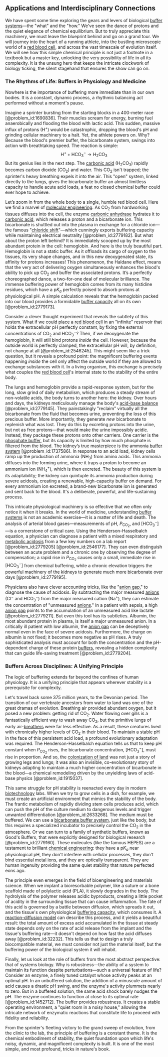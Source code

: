 ## Applications and Interdisciplinary Connections

We have spent some time exploring the gears and levers of biological [buffer systems](@article_id:147510)—the "what" and the "how." We've seen the dance of protons and the quiet elegance of chemical equilibrium. But to truly appreciate this machinery, we must leave the blueprint behind and go on a grand tour. We will journey into the heart of a running athlete, into the bustling microscopic world of a [red blood cell](@article_id:139988), and across the vast timescale of evolution itself. We will see how this simple chemical principle is not just a footnote in a textbook but a master key, unlocking the very possibility of life in all its complexity. It is the unsung hero that keeps the intricate clockwork of biology ticking, the silent stagehand that ensures the show can go on.

### The Rhythms of Life: Buffers in Physiology and Medicine

Nowhere is the importance of buffering more immediate than in our own bodies. It is a constant, dynamic process, a rhythmic balancing act performed without a moment's pause.

Imagine a sprinter bursting from the starting blocks in a 400-meter race [@problem_id:1690836]. Their muscles scream for energy, burning fuel anaerobically and flooding the blood with lactic acid. This sudden, massive influx of protons ($\mathrm{H}^+$) would be catastrophic, dropping the blood's pH and grinding cellular machinery to a halt. Yet, the athlete powers on. Why? Because the blood's premier buffer, the bicarbonate system, swings into action with breathtaking speed. The reaction is simple: 
$$ \mathrm{H}^+ + \mathrm{HCO}_3^- \rightarrow \mathrm{H}_2\mathrm{CO}_3 $$
But its genius lies in the next step. The [carbonic acid](@article_id:179915) ($\mathrm{H}_2\mathrm{CO}_3$) rapidly becomes carbon dioxide ($\mathrm{CO}_2$) and water. This $\mathrm{CO}_2$ isn't trapped; the sprinter's heavy breathing expels it into the air. This "open" system, linked directly to the lungs, gives the bicarbonate buffer an almost limitless capacity to handle acute acid loads, a feat no closed chemical buffer could ever hope to achieve.

Let’s zoom in from the whole body to a single, humble red blood cell. Here we find a marvel of [molecular engineering](@article_id:188452). As $\mathrm{CO}_2$ from hardworking tissues diffuses into the cell, the enzyme [carbonic anhydrase](@article_id:154954) hydrates it to [carbonic acid](@article_id:179915), which releases a proton and a bicarbonate ion. This bicarbonate is shuttled out into the plasma in exchange for a chloride ion—the famous "[chloride shift](@article_id:152601)"—which cunningly exports buffering capacity while maintaining electrical neutrality [@problem_id:2779182]. But what about the proton left behind? It is immediately scooped up by the most abundant protein in the cell: hemoglobin. And here is the truly beautiful part. Hemoglobin is not a static buffer. As it offloads its cargo of oxygen to the tissues, its very shape changes, and in this new deoxygenated state, its affinity for protons increases! This phenomenon, the Haldane effect, means that the very act of delivering oxygen simultaneously enhances the blood's ability to pick up $\mathrm{CO}_2$ and buffer the associated protons. It’s a perfectly choreographed dance, a two-for-one deal of molecular brilliance. The immense buffering power of hemoglobin comes from its many histidine residues, which have a $\mathrm{p}K_a$ perfectly poised to absorb protons at physiological pH. A simple calculation reveals that the hemoglobin packed into our blood provides a formidable [buffer capacity](@article_id:138537) all on its own [@problem_id:2779173].

Consider a clever thought experiment that reveals the subtlety of this system. What if we could place a [red blood cell](@article_id:139988) in an "infinite" reservoir that holds the extracellular pH perfectly constant, by fixing the external concentrations of $\mathrm{CO}_2$ and $\mathrm{HCO}_3^-$? Then, if we deoxygenate the hemoglobin, it will still bind protons *inside* the cell. However, because the outside world is perfectly clamped, the extracellular pH will, by definition, not change at all [@problem_id:2546245]. This might seem like a trick question, but it reveals a profound point: the magnificent buffering events happening *inside* the cell only affect the outside world if they are allowed to exchange substances with it. In a living organism, this exchange is precisely what couples the [red blood cell](@article_id:139988)'s internal state to the stability of the entire body.

The lungs and hemoglobin provide a rapid-response system, but for the long, slow grind of daily metabolism, which produces a steady stream of non-volatile acids, the body turns to another hero: the kidney. Over hours and days, the kidneys meticulously manage the body's [acid-base balance](@article_id:138841) [@problem_id:2779145]. They painstakingly "reclaim" virtually all the bicarbonate from the fluid that becomes urine, preventing the loss of this precious buffer. More importantly, they generate *new* bicarbonate to replenish what was lost. They do this by excreting protons into the urine, but not as free protons—that would make the urine impossibly acidic. Instead, they package these protons onto other carriers. One carrier is the [phosphate buffer](@article_id:154339), but its capacity is limited by how much phosphate is filtered from the blood. The kidney’s true masterpiece is the ammonia [buffer system](@article_id:148588) [@problem_id:1737586]. In response to an acid load, kidney cells ramp up the production of ammonia ($\mathrm{NH}_3$) from amino acids. This ammonia diffuses into the forming urine, where it traps a proton to become an ammonium ion ($\mathrm{NH}_4^+$), which is then excreted. The beauty of this system is its adaptability; the kidney can quintuple its ammonia production during severe acidosis, creating a renewable, high-capacity buffer on demand. For every ammonium ion excreted, a brand-new bicarbonate ion is generated and sent back to the blood. It's a deliberate, powerful, and life-sustaining process.

This intricate physiological machinery is so effective that we often only notice it when it breaks. In the world of medicine, understanding [buffer systems](@article_id:147510) is not an academic exercise—it is a matter of life and death. The analysis of arterial blood gases—measurements of pH, $P_{\mathrm{CO}_2}$, and $[\mathrm{HCO}_3^-]$—is a cornerstone of critical care. Using the Henderson-Hasselbalch equation, a physician can diagnose a patient with a mixed respiratory and [metabolic acidosis](@article_id:148877) from a few key numbers on a lab report [@problem_id:2779205] [@problem_id:2546177]. They can even distinguish between an acute problem and a chronic one by observing the degree of compensation; a rapid rise in $P_{\mathrm{CO}_2}$ causes only a small, immediate rise in $[\mathrm{HCO}_3^-]$ from chemical buffering, while a chronic elevation triggers the powerful machinery of the kidneys to generate much more bicarbonate over days [@problem_id:2779195].

Physicians also have clever accounting tricks, like the "[anion gap](@article_id:156127)," to diagnose the cause of acidosis. By subtracting the major measured [anions](@article_id:166234) ($\mathrm{Cl}^-$ and $\mathrm{HCO}_3^-$) from the major measured cation ($\mathrm{Na}^+$), they can estimate the concentration of "unmeasured [anions](@article_id:166234)." In a patient with sepsis, a high [anion gap](@article_id:156127) points to the accumulation of an unmeasured acid like lactate [@problem_id:2779211]. But even this tool has its subtleties. Albumin, the most abundant protein in plasma, is itself a major unmeasured anion. In a critically ill patient with low albumin, the [anion gap](@article_id:156127) can be deceptively normal even in the face of severe acidosis. Furthermore, the charge on albumin is not fixed; it becomes more negative as pH rises. A truly sophisticated analysis must account for both the concentration and the pH-dependent charge of these protein [buffers](@article_id:136749), revealing a hidden complexity that can guide life-saving treatment [@problem_id:2779204].

### Buffers Across Disciplines: A Unifying Principle

The logic of buffering extends far beyond the confines of human physiology. It is a unifying principle that appears wherever stability is a prerequisite for complexity.

Let's travel back some 375 million years, to the Devonian period. The transition of our vertebrate ancestors from water to land was one of the great dramas of evolution. Breathing air provided abundant oxygen, but it posed a new problem: getting rid of $\mathrm{CO}_2$. Water flowing over gills is a fantastically efficient way to wash away $\mathrm{CO}_2$, but the primitive lungs of early air-[breathers](@article_id:152036) were far less effective. As a result, these creatures lived with chronically higher levels of $\mathrm{CO}_2$ in their blood. To maintain a stable pH in the face of this persistent acid load, a profound evolutionary adaptation was required. The Henderson-Hasselbalch equation tells us that to keep pH constant when $P_{\mathrm{CO}_2}$ rises, the bicarbonate concentration, $[\mathrm{HCO}_3^-]$, must rise in proportion. And so, the [colonization of land](@article_id:175282) was not just a story of growing legs and lungs; it was also an invisible, co-evolutionary story of kidneys adapting to maintain a much higher concentration of bicarbonate in the blood—a chemical remodeling driven by the unyielding laws of acid-base physics [@problem_id:1915037].

This same struggle for pH stability is reenacted every day in modern [biotechnology](@article_id:140571) labs. When we try to grow cells in a dish, for example, we must create an artificial environment that mimics the stability of the body. The frantic metabolism of rapidly dividing stem cells produces acid, which can push the pH of the culture medium to dangerous levels and trigger unwanted differentiation [@problem_id:2633268]. The medium must be buffered. We can use a [bicarbonate buffer system](@article_id:152865), just like the body, but this requires a specialized incubator to precisely control the $\mathrm{CO}_2$ in the atmosphere. Or we can turn to a family of synthetic buffers, known as Good's Buffers, that were explicitly designed for biological research [@problem_id:2779160]. These molecules (like the famous HEPES) are a testament to brilliant [chemical engineering](@article_id:143389): they have a $\mathrm{p}K_a$ near physiological pH, they don't interfere with cellular processes, they don't bind [essential metal ions](@article_id:150008), and they are optically transparent. They are human ingenuity providing the same quiet stability that nature perfected eons ago.

The principle even emerges in the field of bioengineering and materials science. When we implant a bioresorbable polymer, like a suture or a bone scaffold made of polylactic acid (PLA), it slowly degrades in the body. The hydrolysis of the polymer releases acidic byproducts, creating a little pocket of acidity in the surrounding tissue that can cause inflammation. The fate of this acid is governed by a battle between diffusion, which spreads it out, and the tissue's own physiological [buffering capacity](@article_id:166634), which consumes it. A [reaction-diffusion model](@article_id:271018) can describe this process, and it yields a beautiful result: the total amount of excess acid accumulated in the tissue at steady state depends only on the rate of acid release from the implant and the tissue's buffering rate—it doesn't depend on how fast the acid diffuses away [@problem_id:32232]. This tells us that to design a truly biocompatible material, we must consider not just the material itself, but the buffering power of the biological system it will inhabit.

Finally, let us look at the role of buffers from the most abstract perspective: that of systems biology. Why is robustness—the ability of a system to maintain its function despite perturbations—such a universal feature of life? Consider an enzyme, a finely tuned catalyst whose activity peaks at an optimal pH. In an unbuffered solution, the addition of a minuscule amount of acid causes a drastic pH swing, and the enzyme's activity plummets nearly to zero. But in a buffered solution, the same acid shock barely nudges the pH. The enzyme continues to function at close to its optimal rate [@problem_id:1452712]. The buffer provides robustness. It creates a stable operating environment, a "quiet room in a noisy house," allowing the intricate network of enzymatic reactions that constitute life to proceed with fidelity and reliability.

From the sprinter's fleeting victory to the grand sweep of evolution, from the clinic to the lab, the principle of buffering is a constant theme. It is the chemical embodiment of stability, the quiet foundation upon which life's noisy, dynamic, and magnificent complexity is built. It is one of the most simple, and most profound, tricks in nature's book.